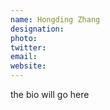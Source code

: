 ```yaml
---
name: Hongding Zhang
designation: 
photo: 
twitter: 
email: 
website:
---
```


the bio will go here
